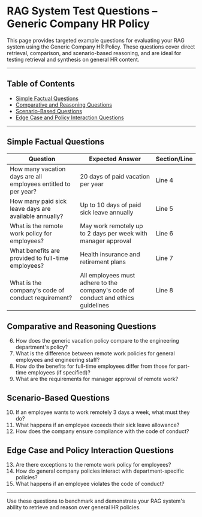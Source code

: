 # RAG System Test Questions – Generic Company HR Policy

This page provides targeted example questions for evaluating your RAG system using the Generic Company HR Policy. These questions cover direct retrieval, comparison, and scenario-based reasoning, and are ideal for testing retrieval and synthesis on general HR content.

---

## Table of Contents
- [Simple Factual Questions](#simple-factual-questions)
- [Comparative and Reasoning Questions](#comparative-and-reasoning-questions)
- [Scenario-Based Questions](#scenario-based-questions)
- [Edge Case and Policy Interaction Questions](#edge-case-and-policy-interaction-questions)

---

## Simple Factual Questions

| Question | Expected Answer | Section/Line |
|----------|----------------|--------------|
| How many vacation days are all employees entitled to per year? | 20 days of paid vacation per year | Line 4 |
| How many paid sick leave days are available annually? | Up to 10 days of paid sick leave annually | Line 5 |
| What is the remote work policy for employees? | May work remotely up to 2 days per week with manager approval | Line 6 |
| What benefits are provided to full-time employees? | Health insurance and retirement plans | Line 7 |
| What is the company's code of conduct requirement? | All employees must adhere to the company's code of conduct and ethics guidelines | Line 8 |

## Comparative and Reasoning Questions
6. How does the generic vacation policy compare to the engineering department's policy?
7. What is the difference between remote work policies for general employees and engineering staff?
8. How do the benefits for full-time employees differ from those for part-time employees (if specified)?
9. What are the requirements for manager approval of remote work?

## Scenario-Based Questions
10. If an employee wants to work remotely 3 days a week, what must they do?
11. What happens if an employee exceeds their sick leave allowance?
12. How does the company ensure compliance with the code of conduct?

## Edge Case and Policy Interaction Questions
13. Are there exceptions to the remote work policy for employees?
14. How do general company policies interact with department-specific policies?
15. What happens if an employee violates the code of conduct?

---

Use these questions to benchmark and demonstrate your RAG system's ability to retrieve and reason over general HR policies. 